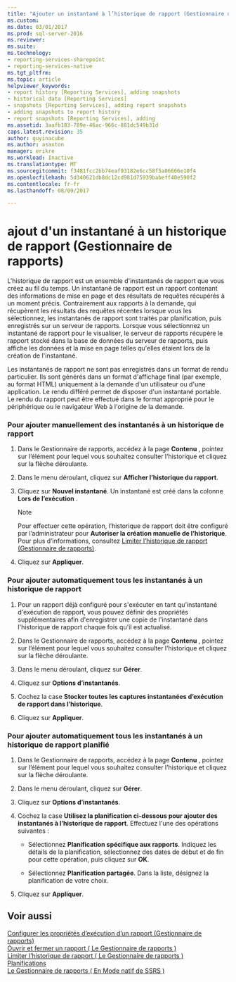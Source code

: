 ```yaml
---
title: "Ajouter un instantané à l’historique de rapport (Gestionnaire de rapports) | Documents Microsoft"
ms.custom: 
ms.date: 03/01/2017
ms.prod: sql-server-2016
ms.reviewer: 
ms.suite: 
ms.technology:
- reporting-services-sharepoint
- reporting-services-native
ms.tgt_pltfrm: 
ms.topic: article
helpviewer_keywords:
- report history [Reporting Services], adding snapshots
- historical data [Reporting Services]
- snapshots [Reporting Services], adding report snapshots
- adding snapshots to report history
- report snapshots [Reporting Services], adding
ms.assetid: 3aafb183-789e-46ac-966c-881dc549b31d
caps.latest.revision: 35
author: guyinacube
ms.author: asaxton
manager: erikre
ms.workload: Inactive
ms.translationtype: MT
ms.sourcegitcommit: f3481fcc2bb74eaf93182e6cc58f5a06666e10f4
ms.openlocfilehash: 5d340621db8dc12cd981d75939babeff40e590f2
ms.contentlocale: fr-fr
ms.lasthandoff: 08/09/2017

---
```

# <a name="add-a-snapshot-to-report-history-report-manager"></a>ajout d'un instantané à un historique de rapport (Gestionnaire de rapports)
  L'historique de rapport est un ensemble d'instantanés de rapport que vous créez au fil du temps. Un instantané de rapport est un rapport contenant des informations de mise en page et des résultats de requêtes récupérés à un moment précis. Contrairement aux rapports à la demande, qui récupèrent les résultats des requêtes récentes lorsque vous les sélectionnez, les instantanés de rapport sont traités par planification, puis enregistrés sur un serveur de rapports. Lorsque vous sélectionnez un instantané de rapport pour le visualiser, le serveur de rapports récupère le rapport stocké dans la base de données du serveur de rapports, puis affiche les données et la mise en page telles qu'elles étaient lors de la création de l'instantané.  
  
 Les instantanés de rapport ne sont pas enregistrés dans un format de rendu particulier. Ils sont générés dans un format d'affichage final (par exemple, au format HTML) uniquement à la demande d'un utilisateur ou d'une application. Le rendu différé permet de disposer d'un instantané portable. Le rendu du rapport peut être effectué dans le format approprié pour le périphérique ou le navigateur Web à l'origine de la demande.  
  
### <a name="to-manually-add-snapshots-to-report-history"></a>Pour ajouter manuellement des instantanés à un historique de rapport  
  
1.  Dans le Gestionnaire de rapports, accédez à la page **Contenu** , pointez sur l’élément pour lequel vous souhaitez consulter l’historique et cliquez sur la flèche déroulante.  
  
2.  Dans le menu déroulant, cliquez sur **Afficher l’historique du rapport**.  
  
3.  Cliquez sur **Nouvel instantané**. Un instantané est créé dans la colonne **Lors de l’exécution** .  
  
    > [!NOTE]  
    >  Pour effectuer cette opération, l’historique de rapport doit être configuré par l’administrateur pour **Autoriser la création manuelle de l’historique**. Pour plus d’informations, consultez [Limiter l’historique de rapport &#40;Gestionnaire de rapports&#41;](../../reporting-services/reports/limit-report-history-report-manager.md).  
  
4.  Cliquez sur **Appliquer**.  
  
### <a name="to-automatically-add-all-snapshots-to-report-history"></a>Pour ajouter automatiquement tous les instantanés à un historique de rapport  
  
1.  Pour un rapport déjà configuré pour s'exécuter en tant qu'instantané d'exécution de rapport, vous pouvez définir des propriétés supplémentaires afin d'enregistrer une copie de l'instantané dans l'historique de rapport chaque fois qu'il est actualisé.  
  
2.  Dans le Gestionnaire de rapports, accédez à la page **Contenu** , pointez sur l’élément pour lequel vous souhaitez consulter l’historique et cliquez sur la flèche déroulante.  
  
3.  Dans le menu déroulant, cliquez sur **Gérer**.  
  
4.  Cliquez sur **Options d’instantanés**.  
  
5.  Cochez la case **Stocker toutes les captures instantanées d’exécution de rapport dans l’historique**.  
  
6.  Cliquez sur **Appliquer**.  
  
### <a name="to-automatically-add-snapshots-to-report-history-based-on-a-schedule"></a>Pour ajouter automatiquement tous les instantanés à un historique de rapport planifié  
  
1.  Dans le Gestionnaire de rapports, accédez à la page **Contenu** , pointez sur l’élément pour lequel vous souhaitez consulter l’historique et cliquez sur la flèche déroulante.  
  
2.  Dans le menu déroulant, cliquez sur **Gérer**.  
  
3.  Cliquez sur **Options d’instantanés**.  
  
4.  Cochez la case **Utilisez la planification ci-dessous pour ajouter des instantanés à l’historique de rapport**. Effectuez l'une des opérations suivantes :  
  
    -   Sélectionnez **Planification spécifique aux rapports**. Indiquez les détails de la planification, sélectionnez des dates de début et de fin pour cette opération, puis cliquez sur **OK**.  
  
    -   Sélectionnez **Planification partagée**. Dans la liste, désignez la planification de votre choix.  
  
5.  Cliquez sur **Appliquer**.  
  
## <a name="see-also"></a>Voir aussi  
 [Configurer les propriétés d’exécution d’un rapport &#40;Gestionnaire de rapports&#41;](../../reporting-services/reports/configure-execution-properties-for-a-report-report-manager.md)   
 [Ouvrir et fermer un rapport &#40; Le Gestionnaire de rapports &#41;](../../reporting-services/reports/open-and-close-a-report-report-manager.md)   
 [Limiter l’historique de rapport &#40; Le Gestionnaire de rapports &#41;](../../reporting-services/reports/limit-report-history-report-manager.md)   
 [Planifications](../../reporting-services/subscriptions/schedules.md)   
 [Le Gestionnaire de rapports &#40; En Mode natif de SSRS &#41;](http://msdn.microsoft.com/library/80949f9d-58f5-48e3-9342-9e9bf4e57896)  
  
  

